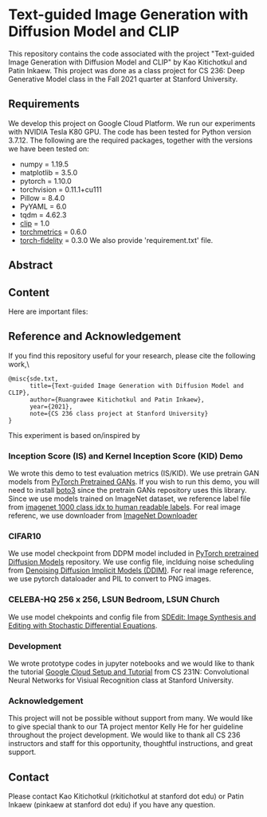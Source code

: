 # Text-guided Image Generation with Diffusion Model and CLIP

This repository contains the code associated with the project "Text-guided Image Generation with Diffusion Model and CLIP" by Kao Kitichotkul and Patin Inkaew. This project was done as a class project for CS 236: Deep Generative Model class in the Fall 2021 quarter at Stanford University.

## Requirements
We develop this project on Google Cloud Platform. We run our experiments with NVIDIA Tesla K80 GPU.
The code has been tested for Python version 3.7.12. The following are the required packages, together with the versions we have been tested on:
- numpy = 1.19.5
- matplotlib = 3.5.0
- pytorch = 1.10.0
- torchvision = 0.11.1+cu111
- Pillow = 8.4.0
- PyYAML = 6.0
- tqdm = 4.62.3
- [clip](https://github.com/openai/CLIP) = 1.0
- [torchmetrics](https://torchmetrics.readthedocs.io/en/latest/) = 0.6.0
- [torch-fidelity](https://torch-fidelity.readthedocs.io/en/latest/) = 0.3.0
We also provide 'requirement.txt' file.

## Abstract

## Content
Here are important files:


## Reference and Acknowledgement
If you find this repository useful for your research, please cite the following work,\

```
@misc{sde.txt,
      title={Text-guided Image Generation with Diffusion Model and CLIP}, 
      author={Ruangrawee Kitichotkul and Patin Inkaew},
      year={2021},
      note={CS 236 class project at Stanford University}
}
```

This experiment is based on/inspired by

### Inception Score (IS) and Kernel Inception Score (KID) Demo
We wrote this demo to test evaluation metrics (IS/KID). We use pretrain GAN models from [PyTorch Pretrained GANs](https://github.com/lukemelas/pytorch-pretrained-gans). If you wish to run this demo, you will need to install [boto3](https://boto3.amazonaws.com/v1/documentation/api/latest/index.html) since the pretrain GANs repository uses this library. Since we use models trained on ImageNet dataset, we reference label file from [imagenet 1000 class idx to human readable labels](https://gist.github.com/yrevar/942d3a0ac09ec9e5eb3a). For real image referenc, we use downloader from [ImageNet Downloader](https://github.com/mf1024/ImageNet-Datasets-Downloader)

### CIFAR10 
We use model checkpoint from DDPM model included in [PyTorch pretrained Diffusion Models](https://github.com/pesser/pytorch_diffusion) repository. We use config file, inclduing noise scheduling from [Denoising Diffusion Implicit Models (DDIM)](https://github.com/ermongroup/ddim). For real image reference, we use pytorch dataloader and PIL to convert to PNG images.

### CELEBA-HQ 256 x 256, LSUN Bedroom, LSUN Church
We use model chekpoints and config file from [SDEdit: Image Synthesis and Editing with Stochastic Differential Equations](https://github.com/ermongroup/SDEdit).

### Development
We wrote prototype codes in jupyter notebooks and we would like to thank the tutorial [Google Cloud Setup and Tutorial](https://github.com/cs231n/gcloud) from CS 231N: Convolutional Neural Networks for Visiual Recognition class at Stanford University.

### Acknowledgement
This project will not be possible without support from many. We would like to give special thank to our TA project mentor Kelly He for her guideline throughout the project development. We would like to thank all CS 236 instructors and staff for this opportunity,  thoughtful instructions, and great support.

## Contact

Please contact Kao Kitichotkul (rkitichotkul at stanford dot edu) or Patin Inkaew (pinkaew at stanford dot edu) if you have any question.
